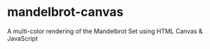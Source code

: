 # mandelbrot-canvas
A multi-color rendering of the Mandelbrot Set using HTML Canvas &amp; JavaScript
